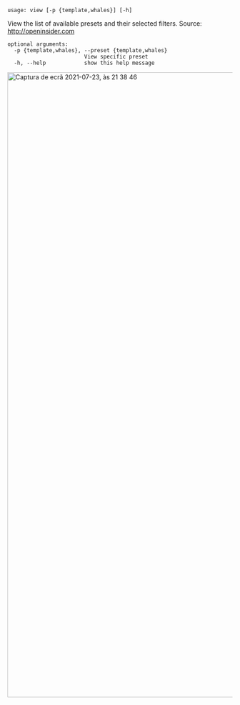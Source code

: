 ```
usage: view [-p {template,whales}] [-h]
```

View the list of available presets and their selected filters. Source: http://openinsider.com

```
optional arguments:
  -p {template,whales}, --preset {template,whales}
                        View specific preset
  -h, --help            show this help message
```

<img width="1400" alt="Captura de ecrã 2021-07-23, às 21 38 46" src="https://user-images.githubusercontent.com/25267873/126839016-72aece8d-5e7a-4230-b59a-7ad4df6a9f0e.png">
